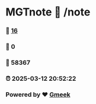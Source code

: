 # MGTnote :link: /note 
### :page_facing_up: [16](/note/tag.html) 
### :speech_balloon: 0 
### :hibiscus: 58367 
### :alarm_clock: 2025-03-12 20:52:22 
### Powered by :heart: [Gmeek](https://github.com/Meekdai/Gmeek)

